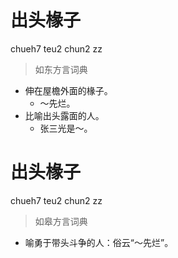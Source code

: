 # 出头椽子
chueh7 teu2 chun2 zz
> 如东方言词典
- 伸在屋檐外面的椽子。
  - ～先烂。
- 比喻出头露面的人。
  - 张三光是～。

# 出头椽子
chueh7 teu2 chun2 zz
> 如皋方言词典
- 喻勇于带头斗争的人：俗云“～先烂”。
